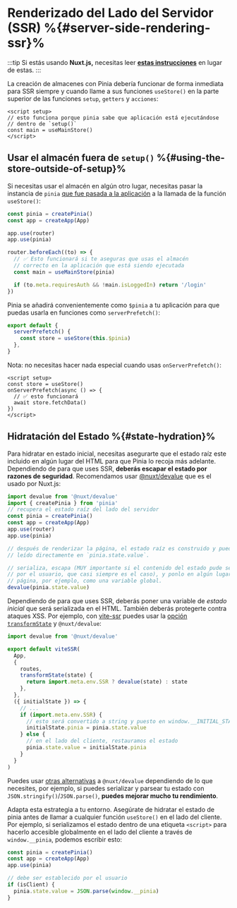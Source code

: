 # Renderizado del Lado del Servidor (SSR) %{#server-side-rendering-ssr}%

:::tip
Si estás usando **Nuxt.js,** necesitas leer [**estas instrucciones**](./nuxt.md) en lugar de estas.
:::

La creación de almacenes con Pinia debería funcionar de forma inmediata para SSR siempre y cuando llame a sus funciones `useStore()` en la parte superior de las funciones `setup`, `getters` y `acciones`:

```vue
<script setup>
// esto funciona porque pinia sabe que aplicación está ejecutándose
// dentro de `setup()`
const main = useMainStore()
</script>
```

## Usar el almacén fuera de `setup()` %{#using-the-store-outside-of-setup}%

Si necesitas usar el almacén en algún otro lugar, necesitas pasar la instancia de `pinia` [que fue pasada a la aplicación](#install-the-plugin) a la llamada de la función `useStore()`:

```js
const pinia = createPinia()
const app = createApp(App)

app.use(router)
app.use(pinia)

router.beforeEach((to) => {
  // ✅ Esto funcionará si te aseguras que usas el almacén
  // correcto en la aplicación que está siendo ejecutada
  const main = useMainStore(pinia)

  if (to.meta.requiresAuth && !main.isLoggedIn) return '/login'
})
```

Pinia se añadirá convenientemente como `$pinia` a tu aplicación para que puedas usarla en funciones como `serverPrefetch()`:

```js
export default {
  serverPrefetch() {
    const store = useStore(this.$pinia)
  },
}
```

Nota: no necesitas hacer nada especial cuando usas `onServerPrefetch()`:

```vue
<script setup>
const store = useStore()
onServerPrefetch(async () => {
  // ✅ esto funcionará
  await store.fetchData()
})
</script>
```

## Hidratación del Estado %{#state-hydration}%

Para hidratar en estado inicial, necesitas asegurarte que el estado raíz este incluido en algún lugar del HTML para que Pinia lo recoja más adelante. Dependiendo de para que uses SSR, **deberás escapar el estado por razones de seguridad**. Recomendamos usar [@nuxt/devalue](https://github.com/nuxt-contrib/devalue) que es el usado por Nuxt.js:

```js
import devalue from '@nuxt/devalue'
import { createPinia } from 'pinia'
// recupera el estado raíz del lado del servidor
const pinia = createPinia()
const app = createApp(App)
app.use(router)
app.use(pinia)

// después de renderizar la página, el estado raíz es construido y puede ser
// leído directamente en `pinia.state.value`.

// serializa, escapa (MUY importante si el contenido del estado pude ser cambiado)
// por el usuario, que casi siempre es el caso), y ponlo en algún lugar de la
// página, por ejemplo, como una variable global.
devalue(pinia.state.value)
```

Dependiendo de para que uses SSR, deberás poner una variable de _estado inicial_ que será serializada en el HTML. También deberás protegerte contra ataques XSS. Por ejemplo, con [vite-ssr](https://github.com/frandiox/vite-ssr) puedes usar la [opción `transformState`](https://github.com/frandiox/vite-ssr#state-serialization) y `@nuxt/devalue`:

```js
import devalue from '@nuxt/devalue'

export default viteSSR(
  App,
  {
    routes,
    transformState(state) {
      return import.meta.env.SSR ? devalue(state) : state
    },
  },
  ({ initialState }) => {
    // ...
    if (import.meta.env.SSR) {
      // esto será convertido a string y puesto en window.__INITIAL_STATE__
      initialState.pinia = pinia.state.value
    } else {
      // en el lado del cliente, restauramos el estado
      pinia.state.value = initialState.pinia
    }
  }
)
```

Puedes usar [otras alternativas](https://github.com/nuxt-contrib/devalue#see-also) a `@nuxt/devalue` dependiendo de lo que necesites, por ejemplo, si puedes serializar y parsear tu estado con `JSON.stringify()`/`JSON.parse()`, **puedes mejorar mucho tu rendimiento**.

Adapta esta estrategia a tu entorno. Asegúrate de hidratar el estado de pinia antes de llamar a cualquier función `useStore()` en el lado del cliente. Por ejemplo, si serializamos el estado dentro de una etiqueta `<script>` para hacerlo accesible globalmente en el lado del cliente a través de `window.__pinia`, podemos escribir esto:

```js
const pinia = createPinia()
const app = createApp(App)
app.use(pinia)

// debe ser establecido por el usuario
if (isClient) {
  pinia.state.value = JSON.parse(window.__pinia)
}
```
